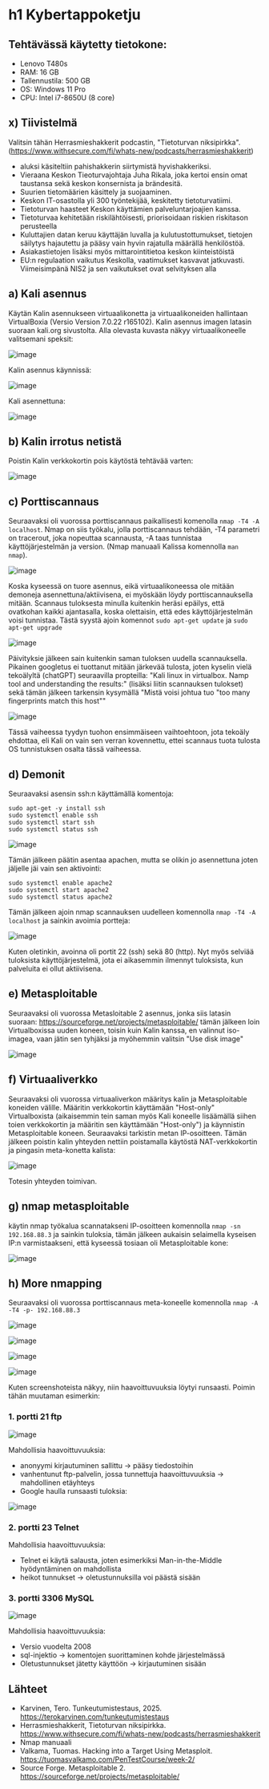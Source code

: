 # h1 Kybertappoketju

## Tehtävässä käytetty tietokone:
* Lenovo T480s
* RAM: 16 GB
* Tallennustila: 500 GB
* OS: Windows 11 Pro
* CPU: Intel i7-8650U (8 core)
  

## x) Tiivistelmä

Valitsin tähän Herrasmieshakkerit podcastin, "Tietoturvan niksipirkka". (https://www.withsecure.com/fi/whats-new/podcasts/herrasmieshakkerit)
* aluksi käsiteltiin pahishakkerin siirtymistä hyvishakkeriksi.
* Vieraana Keskon Tieoturvajohtaja Juha Rikala, joka kertoi ensin omat taustansa sekä keskon konsernista ja brändesitä.
* Suurien tietomäärien käsittely ja suojaaminen. 
* Keskon IT-osastolla yli 300 työntekijää, keskitetty tietoturvatiimi.
* Tietoturvan haasteet Keskon käyttämien palveluntarjoajien kanssa.
* Tietoturvaa kehitetään riskilähtöisesti, priorisoidaan riskien riskitason perusteella
* Kuluttajien datan keruu käyttäjän luvalla ja kulutustottumukset, tietojen säilytys hajautettu ja pääsy vain hyvin rajatulla määrällä henkilöstöä.
* Asiakastietojen lisäksi myös mittarointitietoa keskon kiinteistöistä
* EU:n regulaation vaikutus Keskolla, vaatimukset kasvavat jatkuvasti. Viimeisimpänä NIS2 ja sen vaikutukset ovat selvityksen alla
  

## a) Kali asennus

Käytän Kalin asennukseen virtuaalikonetta ja virtuaalikoneiden hallintaan VirtualBoxia (Versio Version 7.0.22 r165102). Kalin asennus imagen latasin suoraan kali.org sivustolta.
Alla olevasta kuvasta näkyy virtuaalikoneelle valitsemani speksit:

![image](https://github.com/user-attachments/assets/b9e479d2-b958-4e0d-89fd-ef8ff5180610)


Kalin asennus käynnissä:

![image](https://github.com/user-attachments/assets/3566b61b-6e3a-4d36-9efc-8400a0c89ecb)


Kali asennettuna:

![image](https://github.com/user-attachments/assets/f44390c2-53fc-4130-96c6-a8eb13429f8b)


## b) Kalin irrotus netistä

Poistin Kalin verkkokortin pois käytöstä tehtävää varten:

![image](https://github.com/user-attachments/assets/4336fbda-d58e-4546-92e7-a27e3415ac6f)


## c) Porttiscannaus

Seuraavaksi oli vuorossa porttiscannaus paikallisesti komenolla `nmap -T4 -A localhost`. Nmap on siis työkalu, jolla porttiscannaus tehdään, -T4 parametri on tracerout, joka nopeuttaa scannausta, -A taas tunnistaa käyttöjärjestelmän ja version. (Nmap manuaali Kalissa komennolla `man nmap`).

![image](https://github.com/user-attachments/assets/4021fa89-3f23-4774-9d2b-4f561c717ec9)

Koska kyseessä on tuore asennus, eikä virtuaalikoneessa ole mitään demoneja asennettuna/aktiivisena, ei myöskään löydy porttiscannauksella mitään. Scannaus tuloksesta minulla kuitenkin heräsi epäilys, että ovatkohan kaikki ajantasalla, koska olettaisin, että edes käyttöjärjestelmän voisi tunnistaa. Tästä syystä ajoin komennot `sudo apt-get update` ja `sudo apt-get upgrade`

![image](https://github.com/user-attachments/assets/98f98662-3c04-431b-90ab-5a5d9f8e2104)

Päivityksie jälkeen sain kuitenkin saman tuloksen uudella scannauksella. Pikainen googletus ei tuottanut mitään järkevää tulosta, joten kyselin vielä tekoälyltä (chatGPT) seuraavilla propteilla: "Kali linux in virtualbox. Namp tool and understanding the results:" (lisäksi liitin scannauksen tulokset) sekä tämän jälkeen tarkensin kysymällä "Mistä voisi johtua tuo "too many fingerprints match this host""

![image](https://github.com/user-attachments/assets/edac0bcc-9100-4176-9132-35c3efd23808)

Tässä vaiheessa tyydyn tuohon ensimmäiseen vaihtoehtoon, jota tekoäly ehdottaa, eli Kali on vain sen verran kovennettu, ettei scannaus tuota tulosta OS tunnistuksen osalta tässä vaiheessa.

## d) Demonit

Seuraavaksi asensin ssh:n käyttämällä komentoja:
```
sudo apt-get -y install ssh
sudo systemctl enable ssh
sudo systemctl start ssh
sudo systemctl status ssh
```
![image](https://github.com/user-attachments/assets/edf66bd8-0aa0-4384-9b64-b15e69ef2afe)

Tämän jälkeen päätin asentaa apachen, mutta se olikin jo asennettuna joten jäljelle jäi vain sen aktivointi:

```
sudo systemctl enable apache2
sudo systemctl start apache2
sudo systemctl status apache2
```

Tämän jälkeen ajoin nmap scannauksen uudelleen komennolla `nmap -T4 -A localhost` ja sainkin avoimia portteja:

![image](https://github.com/user-attachments/assets/6731ba93-7350-48a0-98d2-faa8be722dbb)

Kuten oletinkin, avoinna oli portit 22 (ssh) sekä 80 (http). Nyt myös selviää tuloksista käyttöjärjestelmä, jota ei aikasemmin ilmennyt tuloksista, kun palveluita ei ollut aktiivisena.

## e) Metasploitable

Seuraavaksi oli vuorossa Metasloitable 2 asennus, jonka siis latasin suoraan: https://sourceforge.net/projects/metasploitable/
tämän jälkeen loin Virtualboxissa uuden koneen, toisin kuin Kalin kanssa, en valinnut iso-imagea, vaan jätin sen tyhjäksi ja myöhemmin valitsin "Use disk image"

![image](https://github.com/user-attachments/assets/eb6948b6-efaf-49ed-9490-319def5322a7)

## f) Virtuaaliverkko

Seuraavaksi oli vuorossa virtuaaliverkon määritys kalin ja Metasploitable koneiden välille. Määritin verkkokortin käyttämään "Host-only" Virtualboxista (aikaisemmin tein saman myös Kali koneelle lisäämällä siihen toien verkkokortin ja määritin sen käyttämään "Host-only") ja käynnistin Metasploitable koneen. Seuraavaksi tarkistin metan IP-osoitteen. Tämän jälkeen poistin kalin yhteyden nettiin poistamalla käytöstä NAT-verkkokortin ja pingasin meta-konetta kalista:

![image](https://github.com/user-attachments/assets/1a3951b9-9063-4d65-9cf8-567142fba87c)

Totesin yhteyden toimivan.

## g) nmap metasploitable

käytin nmap työkalua scannatakseni IP-osoitteen komennolla `nmap -sn 192.168.88.3` ja sainkin tuloksia, tämän jälkeen aukaisin selaimella kyseisen IP:n varmistaakseni, että kyseessä tosiaan oli Metasploitable kone:

![image](https://github.com/user-attachments/assets/dd9c4630-d5e8-4dca-a5f5-427736059a18)

## h) More nmapping

Seuraavaksi oli vuorossa porttiscannaus meta-koneelle komennolla `nmap -A -T4 -p- 192.168.88.3`

![image](https://github.com/user-attachments/assets/e9dbf841-05ba-4803-9b66-389f15149d1f)

![image](https://github.com/user-attachments/assets/3383dd6f-7dae-4150-86e4-fd3a71e24782)

![image](https://github.com/user-attachments/assets/93ce8046-73ef-4d72-b721-e45d340fcd25)

![image](https://github.com/user-attachments/assets/1d12da7c-c4f9-4c02-bec1-67389e54b21a)

Kuten screenshoteista näkyy, niin haavoittuvuuksia löytyi runsaasti. Poimin tähän muutaman esimerkin:

### 1. portti 21 ftp

![image](https://github.com/user-attachments/assets/8e4d3c74-a91c-478d-a2cf-5fd1dfffcdb6)

Mahdollisia haavoittuvuuksia:
* anonyymi kirjautuminen sallittu -> pääsy tiedostoihin
* vanhentunut ftp-palvelin, jossa tunnettuja haavoittuvuuksia -> mahdollinen etäyhteys
* Google haulla runsaasti tuloksia:

![image](https://github.com/user-attachments/assets/afca1f3b-e1ad-4c57-9a04-3e8ec6b3a2db)


### 2. portti 23 Telnet

Mahdollisia haavoittuvuuksia:
* Telnet ei käytä salausta, joten esimerkiksi Man-in-the-Middle hyödyntäminen on mahdollista
* heikot tunnukset -> oletustunnuksilla voi päästä sisään

### 3. portti 3306 MySQL

![image](https://github.com/user-attachments/assets/b3e0b2d5-1a06-48a9-a03d-762930510d24)

Mahdollisia haavoittuvuuksia:
* Versio vuodelta 2008
* sql-injektio -> komentojen suorittaminen kohde järjestelmässä
* Oletustunnukset jätetty käyttöön -> kirjautuminen sisään
  


## Lähteet


* Karvinen, Tero. Tunkeutumistestaus, 2025. https://terokarvinen.com/tunkeutumistestaus
* Herrasmieshakkerit, Tietoturvan niksipirkka. https://www.withsecure.com/fi/whats-new/podcasts/herrasmieshakkerit
* Nmap manuaali
* Valkama, Tuomas. Hacking into a Target Using Metasploit. https://tuomasvalkamo.com/PenTestCourse/week-2/
* Source Forge. Metasploitable 2. https://sourceforge.net/projects/metasploitable/
  
